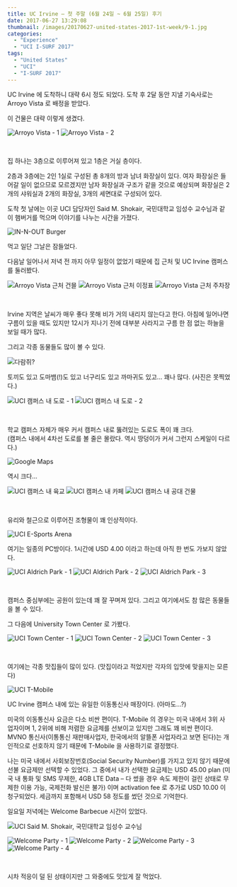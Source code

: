 ```yaml
---
title: UC Irvine – 첫 주말 (6월 24일 ~ 6월 25일) 후기
date: 2017-06-27 13:29:08
thumbnail: /images/20170627-united-states-2017-1st-week/9-1.jpg
categories:
  - "Experience"
  - "UCI I-SURF 2017"
tags:
  - "United States"
  - "UCI"
  - "I-SURF 2017"
---
```


UC Irvine 에 도착하니 대략 6시 정도 되었다. 도착 후 2달 동안 지낼 기숙사로는 Arroyo Vista 로 배정을 받았다.

<!-- more -->

이 건물은 대략 이렇게 생겼다.

<div class="justified-gallery">

![Arroyo Vista - 1](/images/20170627-united-states-2017-1st-week/1-1.jpg)
![Arroyo Vista - 2](/images/20170627-united-states-2017-1st-week/2-1.jpg)

</div>
<br/>

집 하나는 3층으로 이루어져 있고 1층은 거실 층이다.

2층과 3층에는 2인 1실로 구성된 총 8개의 방과 남녀 화장실이 있다. 여자 화장실은 들어갈 일이 없으므로 모르겠지만 남자 화장실과 구조가 같을 것으로 예상되며 화장실은 2개의 샤워실과 2개의 화장실, 3개의 세면대로 구성되어 있다.

도착 첫 날에는 이곳 UCI 담당자인 Said M. Shokair, 국민대학교 임성수 교수님과 같이 햄버거를 먹으며 이야기를 나누는 시간을 가졌다.

![IN-N-OUT Burger](/images/20170627-united-states-2017-1st-week/3-1.jpg)

먹고 일단 그날은 잠들었다.

다음날 일어나서 저녁 전 까지 아무 일정이 없었기 때문에 집 근처 및 UC Irvine 캠퍼스를 둘러봤다.

<div class="justified-gallery">

![Arroyo Vista 근처 건믈](/images/20170627-united-states-2017-1st-week/4-1.jpg)
![Arroyo Vista 근처 이정표](/images/20170627-united-states-2017-1st-week/5-1.jpg)
![Arroyo Vista 근처 주차장](/images/20170627-united-states-2017-1st-week/6-1.jpg)

</div>
<br/>

Irvine 지역은 날씨가 매우 좋다 못해 비가 거의 내리지 않는다고 한다. 아침에 일어나면 구름이 있을 때도 있지만 12시가 지나기 전에 대부분 사라지고 구름 한 점 없는 하늘을 보일 때가 많다.

그리고 각종 동물들도 많이 볼 수 있다.

![다람쥐?](/images/20170627-united-states-2017-1st-week/7.jpg)

토끼도 있고 도마뱀(!)도 있고 너구리도 있고 까마귀도 있고… 꽤나 많다. (사진은 못찍었다.)

<div class="justified-gallery">

![UCI 캠퍼스 내 도로 - 1](/images/20170627-united-states-2017-1st-week/8-1.jpg)
![UCI 캠퍼스 내 도로 - 2](/images/20170627-united-states-2017-1st-week/9-1.jpg)

</div>
<br/>

학교 캠퍼스 자체가 매우 커서 캠퍼스 내로 뚫려있는 도로도 폭이 꽤 크다.  
(캠퍼스 내에서 4차선 도로를 볼 줄은 몰랐다. 역시 땅덩이가 커서 그런지 스케일이 다르다.)

![Google Maps](/images/20170627-united-states-2017-1st-week/10-1.png)

역시 크다...

<div class="justified-gallery">

![UCI 캠퍼스 내 육교](/images/20170627-united-states-2017-1st-week/12.jpg)
![UCI 캠퍼스 내 카페](/images/20170627-united-states-2017-1st-week/13.jpg)
![UCI 캠퍼스 내 공대 건물](/images/20170627-united-states-2017-1st-week/14.jpg)

</div>
<br/>

유리와 철근으로 이루어진 조형물이 꽤 인상적이다.

![UCI E-Sports Arena](/images/20170627-united-states-2017-1st-week/15.jpg)

여기는 일종의 PC방이다. 1시간에 USD 4.00 이라고 하는데 아직 한 번도 가보지 않았다.

<div class="justified-gallery">

![UCI Aldrich Park - 1](/images/20170627-united-states-2017-1st-week/16.jpg)
![UCI Aldrich Park - 2](/images/20170627-united-states-2017-1st-week/17.jpg)
![UCI Aldrich Park - 3](/images/20170627-united-states-2017-1st-week/18.jpg)

</div>
<br/>

캠퍼스 중심부에는 공원이 있는데 꽤 잘 꾸며져 있다. 그리고 여기에서도 참 많은 동물들을 볼 수 있다.

그 다음에 University Town Center 로 가봤다.

<div class="justified-gallery">

![UCI Town Center - 1](/images/20170627-united-states-2017-1st-week/19.jpg)
![UCI Town Center - 2](/images/20170627-united-states-2017-1st-week/20.jpg)
![UCI Town Center - 3](/images/20170627-united-states-2017-1st-week/21.jpg)

</div>
<br/>

여기에는 각종 맛집들이 많이 있다. (맛집이라고 적었지만 각자의 입맛에 맞을지는 모른다)

![UCI T-Mobile](/images/20170627-united-states-2017-1st-week/22.jpg)

UC Irvine 캠퍼스 내에 있는 유일한 이동통신사 매장이다. (아마도…?)

미국의 이동통신사 요금은 다소 비싼 편이다. T-Mobile 의 경우는 미국 내에서 3위 사업자이며 1, 2위에 비해 저렴한 요금제를 선보이고 있지만 그래도 꽤 비싼 편이다. MVNO 통신사(이통통신 재판매사업자, 한국에서의 알뜰폰 사업자라고 보면 된다)는 개인적으로 선호하지 않기 때문에 T-Mobile 을 사용하기로 결정했다.

나는 미국 내에서 사회보장번호(Social Security Number)를 가지고 있지 않기 때문에 선불 요금제만 선택할 수 있었다. 그 중에서 내가 선택한 요금제는 USD 45.00 plan (미국 내 통화 및 SMS 무제한, 4GB LTE Data – 다 썼을 경우 속도 제한이 걸린 상태로 무제한 이용 가능, 국제전화 발신은 불가) 이며 activation fee 로 추가로 USD 10.00 이 청구되었다. 세금까지 포함해서 USD 58 정도를 썼던 것으로 기억한다.

일요일 저녁에는 Welcome Barbecue 시간이 있었다.

![UCI Said M. Shokair, 국민대학교 임성수 교수님](/images/20170627-united-states-2017-1st-week/27.jpg)

<div class="justified-gallery">

![Welcome Party - 1](/images/20170627-united-states-2017-1st-week/23.jpg)
![Welcome Party - 2](/images/20170627-united-states-2017-1st-week/24.jpg)
![Welcome Party - 3](/images/20170627-united-states-2017-1st-week/25.jpg)
![Welcome Party - 4](/images/20170627-united-states-2017-1st-week/26.jpg)

</div>
<br/>

시차 적응이 덜 된 상태이지만 그 와중에도 맛있게 잘 먹었다.
